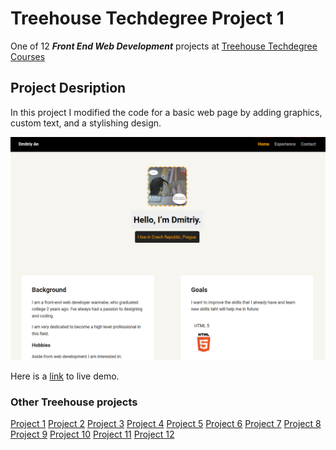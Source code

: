 # Treehouse Techdegree Project 1
One of 12 **_Front End Web Development_** projects at [Treehouse Techdegree Courses](https://teamtreehouse.com/techdegree/front-end-web-development) 
## Project Desription
In this project I modified the code for a basic web page by adding graphics, custom text, and a stylishing design.

![creenshot of the website](https://raw.githubusercontent.com/dmitriyaa/storage/master/screenshot--techdegree-project-1.png)

Here is a [link](https://dmitriyaa.github.io/techdegree-project-1) to live demo.

### Other Treehouse projects
[Project 1](https://dmitriyaa.github.io/techdegree-project-1)
[Project 2](https://dmitriyaa.github.io/techdegree-project-2)
[Project 3](https://dmitriyaa.github.io/techdegree-project-3)
[Project 4](https://dmitriyaa.github.io/techdegree-project-4)
[Project 5](https://dmitriyaa.github.io/techdegree-project-5)
[Project 6](https://dmitriyaa.github.io/techdegree-project-6)
[Project 7](https://dmitriyaa.github.io/techdegree-project-7)
[Project 8](https://dmitriyaa.github.io/techdegree-project-8)
[Project 9](https://dmitriyaa.github.io/techdegree-project-9)
[Project 10](https://dmitriyaa.github.io/techdegree-project-10)
[Project 11](https://dmitriyaa.github.io/techdegree-project-11)
[Project 12](https://dmitriyaa.github.io/techdegree-project-12)